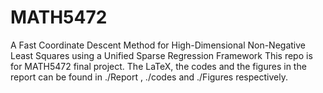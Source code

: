 # MATH5472
A Fast Coordinate Descent Method for High-Dimensional Non-Negative Least Squares using a Unified Sparse Regression Framework 
This repo is for MATH5472 final project. The LaTeX, the codes and the figures in the report can be found in ./Report , ./codes and ./Figures respectively.
